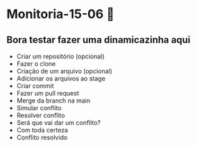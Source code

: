# Monitoria-15-06 :rocket:

## Bora testar fazer uma dinamicazinha aqui

- Criar um repositório (opcional)
- Fazer o clone
- Criação de um arquivo (opcional)
- Adicionar os arquivos ao stage
- Criar commit
- Fazer um pull request
- Merge da branch na main
- Simular conflito
- Resolver conflito
- Será que vai dar um conflito?
- Com toda certeza
- Conflito resolvido

